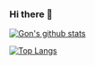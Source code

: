 ### Hi there 👋

<!--
**krdn/krdn** is a ✨ _special_ ✨ repository because its `README.md` (this file) appears on your GitHub profile.

Here are some ideas to get you started:

- 🔭 I’m currently working on ...
- 🌱 I’m currently learning ...
- 👯 I’m looking to collaborate on ...
- 🤔 I’m looking for help with ...
- 💬 Ask me about ...
- 📫 How to reach me: ...
- 😄 Pronouns: ...
- ⚡ Fun fact: ...
-->



[![Gon's github stats](https://github-readme-stats.vercel.app/api?username=krdn&show_icons=true&theme=dark)](https://github.com/anuraghazra/github-readme-stats)

<!--
# 아래 mkdown을 참조해서, 자신의 github에 사용하자
- username=[사용자이름]
- langs_count=[화면에 표기될 언어갯수]
- layout=[화면에 리스트 형식 혹은 통계치로 보여질지 여부]
- theme=[default는 white배경. 그 외 theme는 github-readme-stats 참조]
- ()﻿ = [위에 만든 자신의 username로 생성된 Repo주소]
-->

﻿[![Top Langs](https://github-readme-stats.vercel.app/api/top-langs/?username=krdn&langs_count=10&layout=compact&theme=dark)](https://github.com/jogilsang/jogilsang)
